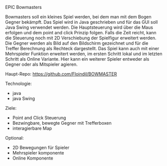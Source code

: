 EPIC Bowmasters

Bowmasters soll ein kleines Spiel werden, bei dem man mit dem Bogen Gegner bekämpft.
Das Spiel wird in Java geschrieben und für das GUI soll Java Swing verwendet werden.
Die Hauptsteuerung wird über die Maus erfolgen und dem point and click Prinzip folgen.
Falls die Zeit reicht, kann die Steuerung noch mit 2D Verschiebung der Spielfigur erweitert werden.
Die Gegner werden als Bild auf den Bildschirm gezeichnet und für die Treffer Berechnung als Rechteck dargestellt.
Das Spiel kann auch mit einer Mehrspieler Funktion erweitert werden, im ersten Schritt lokal und im letzten Schritt als Online Variante.
Hier kann ein weiterer Spieler entweder als Gegner oder als Mitspieler agieren.

Haupt-Repo: https://github.com/Floindil/BOWMASTER

Technologie:
- java
- java Swing

Ziele:
- Point and Click Steuerung
- Bezwingbare, bewegte Gegner mit Trefferboxen
- interagierbare Map

Optional:
- 2D Bewegungen für Spieler
- Mehrspieler komponente
- Online Komponente
